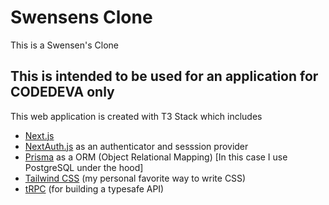 # Swensens Clone

This is a Swensen's Clone

## This is intended to be used for an application for CODEDEVA only

This web application is created with T3 Stack which includes

- [Next.js](https://nextjs.org)
- [NextAuth.js](https://next-auth.js.org) as an authenticator and sesssion provider
- [Prisma](https://prisma.io) as a ORM (Object Relational Mapping) [In this case I use PostgreSQL under the hood]
- [Tailwind CSS](https://tailwindcss.com) (my personal favorite way to write CSS)
- [tRPC](https://trpc.io) (for building a typesafe API)

